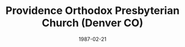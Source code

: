 ---
date: &id001 1987-02-21
end_date: null
location:
  address: 2675 South Downing
  city: Denver
  state: CO
minister:
- end: 2011-01-01
  name: Leonard Coppes
  start: 1987-01-01
  type: Pastor
- end: null
  name: Shawn Mathis
  start: 2006-01-01
  type: Co-Pastor
ministers:
- Leonard Coppes
- Shawn Mathis
name: Providence Orthodox Presbyterian Church
names: null
origination_date: *id001
raw_data: "AR  Denver\nProvidence Orthodox Presbyterian Church  (February 21, 1987\u2013\
  \ )\nSeventh-day Adventist Church, 2675 South Downing\nPastor: Leonard Coppes, 1987\u2013\
  2011\nCo\u2013Pastor: Shawn Mathis, 2006"
received_from: null
states:
- CO
status:
  active: true
  end_date: null
  reason: null
  received_from: null
  withdrawal_to: null
title: Providence Orthodox Presbyterian Church (Denver CO)
year_established:
- 1987

---